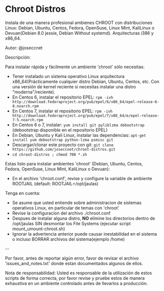 Chroot Distros
==============

Instala de una manera profesional ambienes CHROOT con distribuciones Linux: Debian, Ubuntu, Centos, Fedora, OpenSuse, Linux Mint, KaliLinux o Devuan(Debian 8.0 jessie, Debian Without systemd). Arquitecturas i386 y x86_64.

Autor: @joseccnet

Descripción:

 Para instalar rápida y fácilmente un ambiente 'chroot' sólo necesitas:

+ Tener instalado un sistema operativo Linux arquitectura x86_64(Prácticamente cualquier distro Debian, Ubuntu, Centos, etc. Con una versión de kernel reciente si necesitas instalar una distro "moderna"/reciente).
+ En Centos 6, instalar el repositorio EPEL: ``rpm -ivh http://download.fedoraproject.org/pub/epel/6/x86_64/epel-release-6-8.noarch.rpm``
+ En Centos 7, instalar el repositorio EPEL: ``rpm -ivh http://download.fedoraproject.org/pub/epel/7/x86_64/e/epel-release-7-5.noarch.rpm``
+ En Centos 6 o 7, instalar: ``yum install git pyliblzma debootstrap`` (debootstrap disponible en el repositorio EPEL)
+ En Debian, Ubuntu y Kali Linux, instalar las dependencias: ``apt-get install yum debootstrap python-lzma psmisc git``
+ Descargar/clonar este proyecto con git: ``git clone https://github.com/joseccnet/chroot-distros.git``
+ ``cd chroot-distros ; chmod 700 *.sh``

Estas listo para instalar ambientes 'chroot' (Debian, Ubuntu, Centos, Fedora, OpenSuse, Linux Mint, KaliLinux o Devuan):

+ En el archivo 'chroot.conf', revise y configure la variable de ambiente ROOTJAIL (default: ROOTJAIL=/opt/jaulas)

Tenga en cuenta:
 + Se asume que usted entiende sobre administracion de sistemas operativos Linux, en particular de temas con 'chroot'
 + Revise la configuracion del archivo ./chroot.conf
 + Despues de instalar alguna distro, **NO** elimine los directorios dentro de /opt/jaulas SIN desmontar los File Systems (ejecutar script mount_umount-chroot.sh)
 + Ignorar la advertencia anterior puede causar inestabilidad en el sistema o incluso BORRAR archivos del sistema(ejemplo /home)

--

Por favor, antes de reportar algún error, favor de revisar el archivo 'issues_and_notes.txt' donde estan documentados algunos de ellos.

Nota de responsabilidad: Usted es responsable de la utilización de estos scripts de forma correcta, por favor revise y pruebe estos de manera exhaustiva en un ambiente controlado antes de llevarlos a producción.
